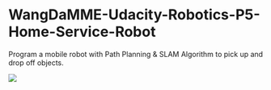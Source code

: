 # WangDaMME-Udacity-Robotics-P5-Home-Service-Robot
Program a mobile robot with Path Planning &amp; SLAM Algorithm to pick up and drop off objects.

![](catkin_ws/gif_result/project%205-%20gif.gif)
